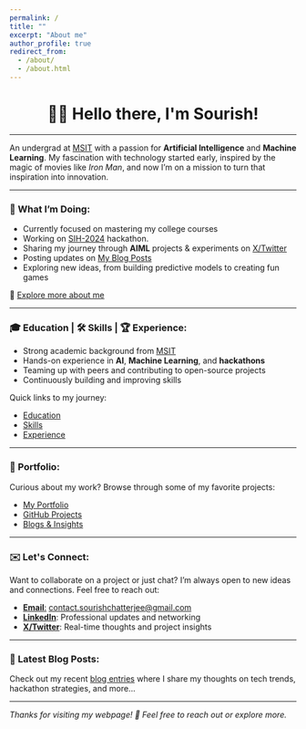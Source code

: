 ```yaml
---
permalink: /
title: ""
excerpt: "About me"
author_profile: true
redirect_from: 
  - /about/
  - /about.html
---
```

<h1 align=center>👋🏼 Hello there, I'm Sourish!</h1>
<hr>

An undergrad at [MSIT](https://www.linkedin.com/school/meghnadsahainstituteoftechnology/) with a passion for **Artificial Intelligence** and **Machine Learning**. My fascination with technology started early, inspired by the magic of movies like _Iron Man_, and now I’m on a mission to turn that inspiration into innovation.

---

### 🌟 What I’m Doing:

- Currently focused on mastering my college courses
- Working on [SIH-2024](/posts/2024/09/SIH2024/) hackathon. 
- Sharing my journey through **AIML** projects & experiments on [X/Twitter](https://X.com/sourize_)  
- Posting updates on [My Blog Posts](/year-archive/)  
- Exploring new ideas, from building predictive models to creating fun games  

🔗 [Explore more about me](/aboutme/)

---

### 🎓 Education | 🛠️ Skills | 🏆 Experience:

- Strong academic background from [MSIT](https://www.linkedin.com/school/meghnadsahainstituteoftechnology/)  
- Hands-on experience in **AI**, **Machine Learning**, and **hackathons**  
- Teaming up with peers and contributing to open-source projects  
- Continuously building and improving skills  

Quick links to my journey:  
- [Education](/education.md/)  
- [Skills](/skills.md/)  
- [Experience](/experience.md/)  

---

### 🚀 Portfolio:

Curious about my work? Browse through some of my favorite projects:

- [My Portfolio](/portfolio/)
- [GitHub Projects](https://github.com/sourize?tab=repositories)
- [Blogs & Insights](/year-archive/)

---

### ✉️ Let's Connect:

Want to collaborate on a project or just chat? I’m always open to new ideas and connections. Feel free to reach out:

- [**Email**:](mailto:contact.sourishchatterjee@gmail.com) contact.sourishchatterjee@gmail.com
- **[LinkedIn](https://linkedin.com/in/sourish-chatterjee)**: Professional updates and networking
- **[X/Twitter](https://x.com/sourize_)**: Real-time thoughts and project insights

---

### 📝 Latest Blog Posts:

Check out my recent [blog entries](/year-archive/) where I share my thoughts on tech trends, hackathon strategies, and more...

---

_Thanks for visiting my webpage! 🙌 Feel free to reach out or explore more._